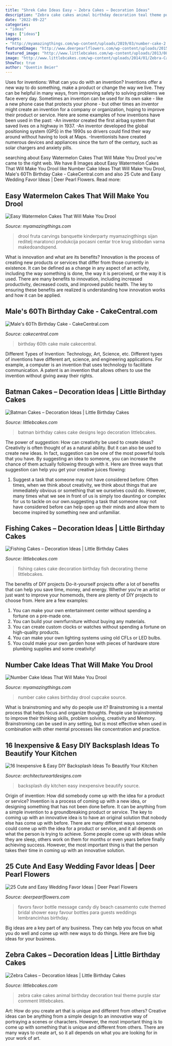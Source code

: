 ```yaml
---
title: "Shrek Cake Ideas Easy ~ Zebra Cakes – Decoration Ideas"
description: "Zebra cake cakes animal birthday decoration teal theme purple star comment littlebcakes"
date: "2022-09-22"
categories:
- "ideas"
tags: ["ideas"]
images:
- "http://myamazingthings.com/wp-content/uploads/2019/03/number-cake-2.jpeg"
featuredImage: "http://www.deerpearlflowers.com/wp-content/uploads/2015/05/message-in-a-bottle-party-favor-.jpg"
featured_image: "http://www.littlebcakes.com/wp-content/uploads/2013/08/Batman-Birthday-Cakes-Designs.jpg"
image: "http://www.littlebcakes.com/wp-content/uploads/2014/01/Zebra-Cake-Pictures.jpg"
ShowToc: true
author: "Quentin Beier"
---
```



Uses for inventions: What can you do with an invention?
Inventions offer a new way to do something, make a product or change the way we live. They can be helpful in many ways, from improving safety to solving problems we face every day. Sometimes an invention can be used for its own sake - like a new phone case that protects your phone - but other times an inventor might create an invention for a company or organization, hoping to improve their product or service. Here are some examples of how inventions have been used in the past: 
-An inventor created the first airbag system that saved lives on a highway in 1937.
-An inventor developed the global positioning system (GPS) in the 1990s so drivers could find their way around without having to look at Maps.
-Inventionists have created numerous devices and appliances since the turn of the century, such as solar chargers and anxiety pills.

	

		
searching about Easy Watermelon Cakes That Will Make You Drool you've came to the right web. We have 8 Images about Easy Watermelon Cakes That Will Make You Drool like Number Cake Ideas That Will Make You Drool, Male&#039;s 60Th Birthday Cake - CakeCentral.com and also 25 Cute and Easy Wedding Favor Ideas | Deer Pearl Flowers. Read more:
		
    
## Easy Watermelon Cakes That Will Make You Drool

<img loading=lazy src="https://myamazingthings.com/wp-content/uploads/2018/07/watermelon-cake-5-.jpg" onerror="this.onerror=null;this.src='https://tse3.mm.bing.net/th?id=OIP.ij0nMIzEr_M-aWdol9VMmgHaLH&amp;pid=15.1';" alt="Easy Watermelon Cakes That Will Make You Drool">

_Source: myamazingthings.com_

>drool fruta carvings banquette kinderparty myamazingthings sijan reditelj maratonci produkcija pocasni centar trce krug slobodan varna makedoandspend. 

	

What is innovation and what are its benefits?
Innovation is the process of creating new products or services that differ from those currently in existence. It can be defined as a change in any aspect of an activity, including the way something is done, the way it is perceived, or the way it is used. 
There are many benefits to innovation, including increased productivity, decreased costs, and improved public health. The key to ensuring these benefits are realized is understanding how innovation works and how it can be applied.

    
## Male&#039;s 60Th Birthday Cake - CakeCentral.com

<img loading=lazy src="https://cdn001.cakecentral.com/gallery/2015/03/900_836942m3dc_males-60th-birthday-cake.jpg" onerror="this.onerror=null;this.src='https://tse2.mm.bing.net/th?id=OIP.CqXc5BZgMGdtFVBg2xWezgHaJ4&amp;pid=15.1';" alt="Male&#039;s 60Th Birthday Cake - CakeCentral.com">

_Source: cakecentral.com_

>birthday 60th cake male cakecentral. 

	

Different Types of Invention: Technology, Art, Science, etc.
Different types of inventions have different art, science, and engineering applications. For example, a computer is an invention that uses technology to facilitate communication. A patent is an invention that allows others to use the invention without giving away their rights.

    
## Batman Cakes – Decoration Ideas | Little Birthday Cakes

<img loading=lazy src="http://www.littlebcakes.com/wp-content/uploads/2013/08/Batman-Birthday-Cakes-Designs.jpg" onerror="this.onerror=null;this.src='https://tse3.mm.bing.net/th?id=OIP.tXlMQMWlBDro_GnT4ph4jQHaJ4&amp;pid=15.1';" alt="Batman Cakes – Decoration Ideas | Little Birthday Cakes">

_Source: littlebcakes.com_

>batman birthday cakes cake designs lego decoration littlebcakes. 

	

The power of suggestion: How can creativity be used to create ideas?
Creativity is often thought of as a natural ability. But it can also be used to create new ideas. In fact, suggestion can be one of the most powerful tools that you have. By suggesting an idea to someone, you can increase the chance of them actually following through with it. Here are three ways that suggestion can help you get your creative juices flowing: 
1. Suggest a task that someone may not have considered before: Often times, when we think about creativity, we think about things that are immediately obvious or something that we ourselves could do. However, many times what we see in front of us is simply too daunting or complex for us to tackle on our own.suggesting a task that someone may not have considered before can help open up their minds and allow them to become inspired by something new and unfamiliar. 

    
## Fishing Cakes – Decoration Ideas | Little Birthday Cakes

<img loading=lazy src="http://www.littlebcakes.com/wp-content/uploads/2014/01/Fishing-Cakes-Photos.jpg" onerror="this.onerror=null;this.src='https://tse3.mm.bing.net/th?id=OIP.LIbFpHHpXGlG9XmeWgunUgHaJ4&amp;pid=15.1';" alt="Fishing Cakes – Decoration Ideas | Little Birthday Cakes">

_Source: littlebcakes.com_

>fishing cakes cake decoration birthday fish decorating theme littlebcakes. 

	

The benefits of DIY projects
Do-it-yourself projects offer a lot of benefits that can help you save time, money, and energy. Whether you're an artist or just want to improve your homemods, there are plenty of DIY projects to choose from. Here are a few examples: 
1. You can make your own entertainment center without spending a fortune on a pre-made one. 
2. You can build your ownrfurniture without buying any materials. 
3. You can create custom clocks or watches without spending a fortune on high-quality products. 
4. You can make your own lighting systems using old CFLs or LED bulbs. 
5. You could make your own garden hose with pieces of hardware store plumbing supplies and some creativity!

    
## Number Cake Ideas That Will Make You Drool

<img loading=lazy src="http://myamazingthings.com/wp-content/uploads/2019/03/number-cake-2.jpeg" onerror="this.onerror=null;this.src='https://tse1.mm.bing.net/th?id=OIP.E29eEa2rx0G8qeTl-muYAAHaLH&amp;pid=15.1';" alt="Number Cake Ideas That Will Make You Drool">

_Source: myamazingthings.com_

>number cake cakes birthday drool cupcake source. 

	

What is brainstroming and why do people use it?
Brainstroming is a mental process that helps focus and organize thoughts. People use brainstroming to improve their thinking skills, problem solving, creativity and Memory. Brainstroming can be used in any setting, but is most effective when used in combination with other mental processes like concentration and practice.

    
## 16 Inexpensive &amp; Easy DIY Backsplash Ideas To Beautify Your Kitchen

<img loading=lazy src="https://www.architectureartdesigns.com/wp-content/uploads/2016/04/15-25.jpg" onerror="this.onerror=null;this.src='https://tse3.mm.bing.net/th?id=OIP.31QHqcmIVBQ2dSTWNU8hYgHaFk&amp;pid=15.1';" alt="16 Inexpensive &amp; Easy DIY Backsplash Ideas To Beautify Your Kitchen">

_Source: architectureartdesigns.com_

>backsplash diy kitchen easy inexpensive beautify source. 

	

Origin of invention: How did somebody come up with the idea for a product or service?
Invention is a process of coming up with a new idea, or designing something that has not been done before. It can be anything from a simple invention to a groundbreaking product or service. The key to coming up with an innovative idea is to have an original solution that nobody else has come up with before. There are many different ways someone could come up with the idea for a product or service, and it all depends on what the person is trying to achieve. Some people come up with ideas while they are sleep, others work on them for months or even years before finally achieving success. However, the most important thing is that the person takes their time in coming up with an innovative solution.

    
## 25 Cute And Easy Wedding Favor Ideas | Deer Pearl Flowers

<img loading=lazy src="http://www.deerpearlflowers.com/wp-content/uploads/2015/05/message-in-a-bottle-party-favor-.jpg" onerror="this.onerror=null;this.src='https://tse3.mm.bing.net/th?id=OIP.kyxS40ilngjicVP5L839hQHaLH&amp;pid=15.1';" alt="25 Cute and Easy Wedding Favor Ideas | Deer Pearl Flowers">

_Source: deerpearlflowers.com_

>favors favor bottle message candy diy beach casamento cute themed bridal shower easy favour bottles para guests weddings lembrancinhas birthday. 

	

Big ideas are a key part of any business. They can help you focus on what you do well and come up with new ways to do things. Here are five big ideas for your business.

    
## Zebra Cakes – Decoration Ideas | Little Birthday Cakes

<img loading=lazy src="http://www.littlebcakes.com/wp-content/uploads/2014/01/Zebra-Cake-Pictures.jpg" onerror="this.onerror=null;this.src='https://tse2.mm.bing.net/th?id=OIP.Amx5WXNzzEtwMSk6dkhg8AHaJ4&amp;pid=15.1';" alt="Zebra Cakes – Decoration Ideas | Little Birthday Cakes">

_Source: littlebcakes.com_

>zebra cake cakes animal birthday decoration teal theme purple star comment littlebcakes. 

	

Art: How do you create art that is unique and different from others?
Creative ideas can be anything from a simple design to an innovative way of portraying a scenes or characters. However, the most important thing is to come up with something that is unique and different from others. There are many ways to create art, so it all depends on what you are looking for in your work of art.

